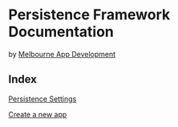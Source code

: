 # Persistence Framework Documentation

by [Melbourne App Development](https://melbourneappdevelopment.com)

## Index
[Persistence Settings](https://melbourne-app-development.github.io/persistence-layer/PersistenceFrameworkSettings.html)

[Create a new app](https://melbourne-app-development.github.io/persistence-layer/CreateANewApp.html)

